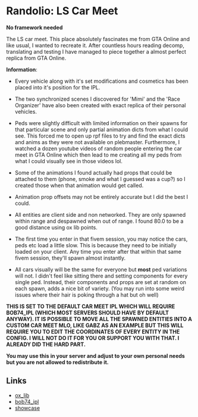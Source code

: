 # Randolio: LS Car Meet

**No framework needed**

The LS car meet. This place absolutely fascinates me from GTA Online and like usual, I wanted to recreate it. After countless hours reading decomp, translating and testing I have managed to piece together a almost perfect replica from GTA Online.

**Information**:

* Every vehicle along with it's set modifications and cosmetics has been placed into it's position for the IPL.
* The two synchronized scenes I discovered for 'Mimi' and the 'Race Organizer' have also been created with exact replica of their personal vehicles.
* Peds were slightly difficult with limited information on their spawns for that particular scene and only partial animation dicts from what I could see. This forced me to open up rpf files to try and find the exact dicts and anims as they were not available on plebmaster. Furthermore, I watched a dozen youtube videos of random people entering the car meet in GTA Online which then lead to me creating all my peds from what I could visually see in those videos lol.
* Some of the animations I found actually had props that could be attached to them (phone, smoke and what I guessed was a cup?) so I created those when that animation would get called. 
* Animation prop offsets may not be entirely accurate but I did the best I could.

* All entities are client side and non networked. They are only spawned within range and despawned when out of range. I found 80.0 to be a good distance using ox lib points.
* The first time you enter in that fivem session, you may notice the cars, peds etc load a little slow. This is because they need to be initially loaded on your client. Any time you enter after that within that same fivem session, they'll spawn almost instantly.
* All cars visually will be the same for everyone but **most** ped variations will not. I didn't feel like sitting there and setting components for every single ped. Instead, their components and props are set at random on each spawn, adds a nice bit of variety. (You may run into some weird issues where their hair is poking through a hat but oh well)

**THIS IS SET TO THE DEFAULT CAR MEET IPL WHICH WILL REQUIRE BOB74_IPL (WHICH MOST SERVERS SHOULD HAVE BY DEFAULT ANYWAY). IT IS POSSIBLE TO MOVE ALL THE SPAWNED ENTITIES INTO A CUSTOM CAR MEET MLO, LIKE GABZ AS AN EXAMPLE BUT THIS WILL REQUIRE YOU TO EDIT THE COORDINATES OF EVERY ENTITY IN THE CONFIG. I WILL NOT DO IT FOR YOU OR SUPPORT YOU WITH THAT. I ALREADY DID THE HARD PART.**

**You may use this in your server and adjust to your own personal needs but you are not allowed to redistribute it.**

## Links

* [ox_lib](https://github.com/overextended/ox_lib/releases/)
* [bob74_ipl](https://github.com/Bob74/bob74_ipl)
* [showcase](https://streamable.com/73b0fh)


